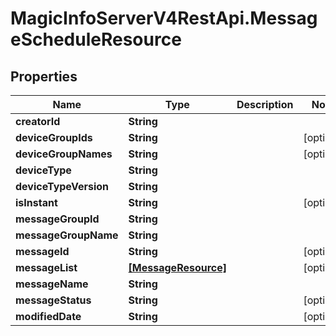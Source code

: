 # MagicInfoServerV4RestApi.MessageScheduleResource

## Properties
Name | Type | Description | Notes
------------ | ------------- | ------------- | -------------
**creatorId** | **String** |  | 
**deviceGroupIds** | **String** |  | [optional] 
**deviceGroupNames** | **String** |  | [optional] 
**deviceType** | **String** |  | 
**deviceTypeVersion** | **String** |  | 
**isInstant** | **String** |  | [optional] 
**messageGroupId** | **String** |  | 
**messageGroupName** | **String** |  | 
**messageId** | **String** |  | [optional] 
**messageList** | [**[MessageResource]**](MessageResource.md) |  | [optional] 
**messageName** | **String** |  | 
**messageStatus** | **String** |  | [optional] 
**modifiedDate** | **String** |  | [optional] 


